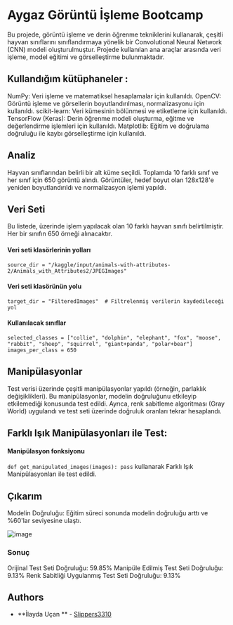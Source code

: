# Aygaz Görüntü İşleme Bootcamp
Bu projede, görüntü işleme ve derin öğrenme tekniklerini kullanarak, çeşitli hayvan sınıflarını sınıflandırmaya yönelik bir Convolutional Neural Network (CNN) modeli oluşturulmuştur. Projede kullanılan ana araçlar arasında veri işleme, model eğitimi ve görselleştirme bulunmaktadır.

## Kullandığım kütüphaneler :
  NumPy: Veri işleme ve matematiksel hesaplamalar için kullanıldı.
  OpenCV: Görüntü işleme ve görsellerin boyutlandırılması, normalizasyonu için kullanıldı.
  scikit-learn: Veri kümesinin bölünmesi ve etiketleme için kullanıldı.
  TensorFlow (Keras): Derin öğrenme modeli oluşturma, eğitme ve değerlendirme işlemleri için kullanıldı.
  Matplotlib: Eğitim ve doğrulama doğruluğu ile kaybı görselleştirme için kullanıldı.

## Analiz
Hayvan sınıflarından belirli bir alt küme seçildi. Toplamda 10 farklı sınıf ve her sınıf için 650 görüntü alındı.
Görüntüler, hedef boyut olan 128x128'e yeniden boyutlandırıldı ve normalizasyon işlemi yapıldı.

## Veri Seti
Bu listede, üzerinde işlem yapılacak olan 10 farklı hayvan sınıfı belirtilmiştir. Her bir sınıfın 650 örneği alınacaktır.
#### Veri seti klasörlerinin yolları
``source_dir = "/kaggle/input/animals-with-attributes-2/Animals_with_Attributes2/JPEGImages"``
#### Veri seti klasörünün yolu
``target_dir = "FilteredImages"  # Filtrelenmiş verilerin kaydedileceği yol``

#### Kullanılacak sınıflar
``selected_classes = ["collie", "dolphin", "elephant", "fox", "moose", "rabbit", "sheep", "squirrel", "giant+panda", "polar+bear"]``
``images_per_class = 650``


## Manipülasyonlar
Test verisi üzerinde çeşitli manipülasyonlar yapıldı (örneğin, parlaklık değişiklikleri). Bu manipülasyonlar, modelin doğruluğunu etkileyip etkilemediği konusunda test edildi.
Ayrıca, renk sabitleme algoritması (Gray World) uygulandı ve test seti üzerinde doğruluk oranları tekrar hesaplandı.

## Farklı Işık Manipülasyonları ile Test:
#### Manipülasyon fonksiyonu
``def get_manipulated_images(images):
  pass``
kullanarak Farklı Işık Manipülasyonları ile test edildi.

## Çıkarım
Modelin Doğruluğu: Eğitim süreci sonunda modelin doğruluğu arttı ve %60'lar seviyesine ulaştı.


![image](https://github.com/user-attachments/assets/2fe5ac23-e9da-499d-8844-ca094b554120)

### Sonuç
Orijinal Test Seti Doğruluğu: 59.85%
Manipüle Edilmiş Test Seti Doğruluğu: 9.13%
Renk Sabitliği Uygulanmış Test Seti Doğruluğu: 9.13%

## Authors
* **İlayda Uçan ** - [Slippers3310](https://github.com/Slippers3310)
